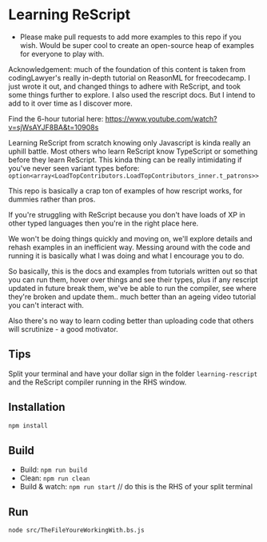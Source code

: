 # Learning ReScript 

* Please make pull requests to add more examples to this repo if you wish. 
  Would be super cool to create an open-source heap of examples for everyone to play with. 

Acknowledgement: much of the foundation of this content is taken from codingLawyer's really in-depth tutorial 
on ReasonML for freecodecamp. I just wrote it out, and changed things to adhere with ReScript, and took some 
things further to explore. I also used the rescript docs. But I intend to add to it over time as I discover more. 

Find the 6-hour tutorial here: https://www.youtube.com/watch?v=sjWsAYJF8BA&t=10908s

Learning ReScript from scratch knowing only Javascript is kinda really an uphill battle. Most others who learn 
ReScript know TypeScript or something before they learn ReScript. This kinda thing can be really intimidating 
if you've never seen variant types before: `option<array<LoadTopContributors.LoadTopContributors_inner.t_patrons>>`

This repo is basically a crap ton of examples
of how rescript works, for dummies rather than pros. 

If you're struggling with ReScript because you don't have loads of XP in other typed languages then you're 
in the right place here. 

We won't be doing things quickly and moving on, we'll explore details and rehash examples in an inefficient way. 
Messing around with the code and running it is basically what I was doing and what I encourage you to do. 

So basically, this is the docs and examples from tutorials written out so that you can run them, hover over things 
and see their types, plus if any rescript updated in future break them, we've be able to run the compiler, see 
where they're broken and update them.. much better than an ageing video tutorial you can't interact with. 

Also there's no way to learn coding better than uploading code that others will scrutinize - a good motivator.  

## Tips

Split your terminal and have your dollar sign in the folder `learning-rescript` and the ReScript compiler running 
in the RHS window. 

## Installation

```sh
npm install
```

## Build

- Build: `npm run build`
- Clean: `npm run clean`
- Build & watch: `npm run start`  // do this is the RHS of your split terminal 

## Run

```sh
node src/TheFileYoureWorkingWith.bs.js   
```